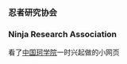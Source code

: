 ### 忍者研究协会
### Ninja Research Association
看了<a href="https://github.com/lin714093880/chtholly-ac/">中国珂学院</a>一时兴起做的小网页